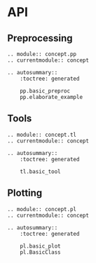 # API

## Preprocessing

```{eval-rst}
.. module:: concept.pp
.. currentmodule:: concept

.. autosummary::
    :toctree: generated

    pp.basic_preproc
    pp.elaborate_example
```

## Tools

```{eval-rst}
.. module:: concept.tl
.. currentmodule:: concept

.. autosummary::
    :toctree: generated

    tl.basic_tool
```

## Plotting

```{eval-rst}
.. module:: concept.pl
.. currentmodule:: concept

.. autosummary::
    :toctree: generated

    pl.basic_plot
    pl.BasicClass
```
